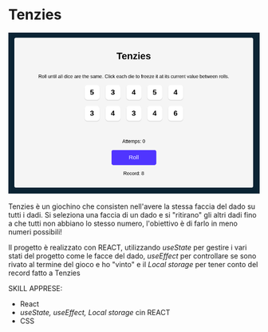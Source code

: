 # Tenzies

![Game](Tenzies_img.png)

Tenzies è un giochino che consisten nell'avere la stessa faccia del dado su tutti i dadi. Si seleziona una faccia di un dado e si "ritirano" gli altri dadi fino a che tutti non abbiano lo stesso numero, l'obiettivo è di farlo in meno numeri possibili!

Il progetto è realizzato con REACT, utilizzando *useState* per gestire i vari stati del progetto come le facce del dado, *useEffect* per controllare se sono rivato al termine del gioco e ho "vinto" e il *Local storage* per tener conto del record fatto a Tenzies

SKILL APPRESE:
- React
- *useState, useEffect, Local storage* cin REACT
- CSS
